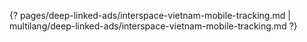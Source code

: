 {? pages/deep-linked-ads/interspace-vietnam-mobile-tracking.md | multilang/deep-linked-ads/interspace-vietnam-mobile-tracking.md ?}
